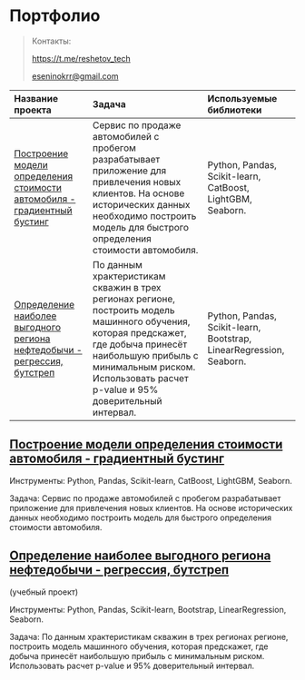 # Портфолио

> Контакты:
> 
> https://t.me/reshetov_tech
> 
> eseninokrr@gmail.com

| Название проекта | Задача | Используемые библиотеки |
| :-------------------- | :--------------------- |:---------------------------|
|[Построение модели определения стоимости автомобиля - градиентный бустинг](https://github.com/Neobernis/Portfolio/blob/main/Autos/Autos_gradient_boosting.ipynb) |Сервис по продаже автомобилей с пробегом  разрабатывает приложение для привлечения новых клиентов. На основе исторических данных необходимо построить модель для быстрого определения стоимости автомобиля. | Python, Pandas, Scikit-learn, CatBoost, LightGBM, Seaborn.|
|[Определение наиболее выгодного региона нефтедобычи - регрессия, бутстреп](https://github.com/Neobernis/Portfolio/blob/main/GlavRosGosNeft/Geo_regression_bootstrap.ipynb) |По данным храктеристикам скважин в трех регионах регионе, построить модель машинного обучения, которая предскажет, где добыча принесёт наибольшую прибыль с минимальным риском. Использовать расчет p-value и 95% доверительный интервал.|Python, Pandas, Scikit-learn, Bootstrap, LinearRegression, Seaborn.|


## [Построение модели определения стоимости автомобиля - градиентный бустинг](https://github.com/Neobernis/Portfolio/blob/main/Autos/Autos_gradient_boosting.ipynb)


Инструменты: 
Python, Pandas, Scikit-learn, CatBoost, LightGBM, Seaborn. 

Задача: Сервис по продаже автомобилей с пробегом  разрабатывает приложение для привлечения новых клиентов. На основе исторических данных необходимо построить модель для быстрого определения стоимости автомобиля.

## [Определение наиболее выгодного региона нефтедобычи - регрессия, бутстреп](https://github.com/Neobernis/Portfolio/blob/main/GlavRosGosNeft/Geo_regression_bootstrap.ipynb)
(учебный проект)

Инструменты: 
Python, Pandas, Scikit-learn, Bootstrap, LinearRegression, Seaborn.

Задача: По данным храктеристикам скважин в трех регионах регионе, построить модель машинного обучения, которая предскажет, где добыча принесёт наибольшую прибыль с минимальным риском. Использовать расчет p-value и 95% доверительный интервал. 

